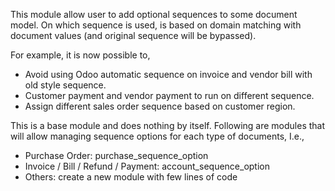 This module allow user to add optional sequences to some document model.
On which sequence is used, is based on domain matching with document
values (and original sequence will be bypassed).

For example, it is now possible to,

- Avoid using Odoo automatic sequence on invoice and vendor bill with
  old style sequence.
- Customer payment and vendor payment to run on different sequence.
- Assign different sales order sequence based on customer region.

This is a base module and does nothing by itself. Following are modules
that will allow managing sequence options for each type of documents,
I.e.,

- Purchase Order: purchase_sequence_option
- Invoice / Bill / Refund / Payment: account_sequence_option
- Others: create a new module with few lines of code
